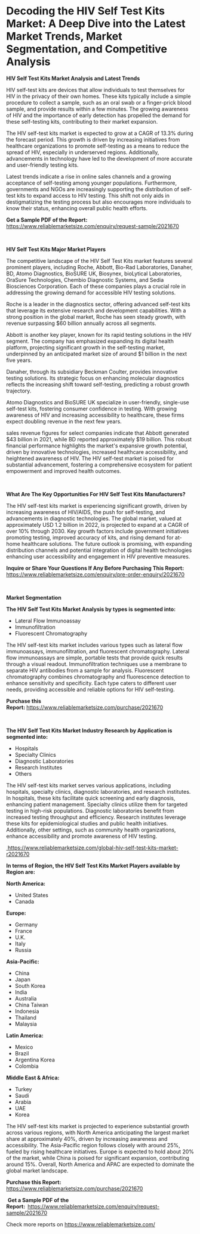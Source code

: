 <p><h1>Decoding the HIV Self Test Kits Market: A Deep Dive into the Latest Market Trends, Market Segmentation, and Competitive Analysis</h1></p><p><strong>HIV Self Test Kits Market Analysis and Latest Trends</strong></p>
<p><p>HIV self-test kits are devices that allow individuals to test themselves for HIV in the privacy of their own homes. These kits typically include a simple procedure to collect a sample, such as an oral swab or a finger-prick blood sample, and provide results within a few minutes. The growing awareness of HIV and the importance of early detection has propelled the demand for these self-testing kits, contributing to their market expansion.</p><p>The HIV self-test kits market is expected to grow at a CAGR of 13.3% during the forecast period. This growth is driven by increasing initiatives from healthcare organizations to promote self-testing as a means to reduce the spread of HIV, especially in underserved regions. Additionally, advancements in technology have led to the development of more accurate and user-friendly testing kits. </p><p>Latest trends indicate a rise in online sales channels and a growing acceptance of self-testing among younger populations. Furthermore, governments and NGOs are increasingly supporting the distribution of self-test kits to expand access to HIV testing. This shift not only aids in destigmatizing the testing process but also encourages more individuals to know their status, enhancing overall public health efforts.</p></p>
<p><strong>Get a Sample PDF of the Report:&nbsp;</strong> <a href="https://www.reliablemarketsize.com/enquiry/request-sample/2021670?utm_campaign=3452&utm_medium=2&utm_source=Github&utm_content=ia&utm_term=29032025&utm_id=hiv-self-test-kits">https://www.reliablemarketsize.com/enquiry/request-sample/2021670</a></p>
<p>&nbsp;</p>
<p><strong>HIV Self Test Kits Major Market Players</strong></p>
<p><p>The competitive landscape of the HIV Self Test Kits market features several prominent players, including Roche, Abbott, Bio-Rad Laboratories, Danaher, BD, Atomo Diagnostics, BioSURE UK, Biosynex, bioLytical Laboratories, OraSure Technologies, Chembio Diagnostic Systems, and Sedia Biosciences Corporation. Each of these companies plays a crucial role in addressing the growing demand for accessible HIV testing solutions.</p><p>Roche is a leader in the diagnostics sector, offering advanced self-test kits that leverage its extensive research and development capabilities. With a strong position in the global market, Roche has seen steady growth, with revenue surpassing $60 billion annually across all segments.</p><p>Abbott is another key player, known for its rapid testing solutions in the HIV segment. The company has emphasized expanding its digital health platform, projecting significant growth in the self-testing market, underpinned by an anticipated market size of around $1 billion in the next five years.</p><p>Danaher, through its subsidiary Beckman Coulter, provides innovative testing solutions. Its strategic focus on enhancing molecular diagnostics reflects the increasing shift toward self-testing, predicting a robust growth trajectory.</p><p>Atomo Diagnostics and BioSURE UK specialize in user-friendly, single-use self-test kits, fostering consumer confidence in testing. With growing awareness of HIV and increasing accessibility to healthcare, these firms expect doubling revenue in the next few years.</p><p>sales revenue figures for select companies indicate that Abbott generated $43 billion in 2021, while BD reported approximately $19 billion. This robust financial performance highlights the market's expansive growth potential, driven by innovative technologies, increased healthcare accessibility, and heightened awareness of HIV. The HIV self-test market is poised for substantial advancement, fostering a comprehensive ecosystem for patient empowerment and improved health outcomes.</p></p>
<p>&nbsp;</p>
<p><strong>What Are The Key Opportunities For HIV Self Test Kits Manufacturers?</strong></p>
<p><p>The HIV self-test kits market is experiencing significant growth, driven by increasing awareness of HIV/AIDS, the push for self-testing, and advancements in diagnostic technologies. The global market, valued at approximately USD 1.2 billion in 2022, is projected to expand at a CAGR of over 10% through 2030. Key growth factors include government initiatives promoting testing, improved accuracy of kits, and rising demand for at-home healthcare solutions. The future outlook is promising, with expanding distribution channels and potential integration of digital health technologies enhancing user accessibility and engagement in HIV preventive measures.</p></p>
<p><strong>Inquire or Share Your Questions If Any Before Purchasing This Report:</strong> <a href="https://www.reliablemarketsize.com/enquiry/pre-order-enquiry/2021670?utm_campaign=3452&utm_medium=2&utm_source=Github&utm_content=ia&utm_term=29032025&utm_id=hiv-self-test-kits">https://www.reliablemarketsize.com/enquiry/pre-order-enquiry/2021670</a></p>
<p>&nbsp;</p>
<p><strong>Market Segmentation</strong></p>
<p><strong>The HIV Self Test Kits Market Analysis by types is segmented into:</strong></p>
<p><ul><li>Lateral Flow Immunoassay</li><li>Immunofiltration</li><li>Fluorescent Chromatography</li></ul></p>
<p><p>The HIV self-test kits market includes various types such as lateral flow immunoassays, immunofiltration, and fluorescent chromatography. Lateral flow immunoassays are simple, portable tests that provide quick results through a visual readout. Immunofiltration techniques use a membrane to separate HIV antibodies from a sample for analysis. Fluorescent chromatography combines chromatography and fluorescence detection to enhance sensitivity and specificity. Each type caters to different user needs, providing accessible and reliable options for HIV self-testing.</p></p>
<p><strong>Purchase this Report:&nbsp;</strong><a href="https://www.reliablemarketsize.com/purchase/2021670?utm_campaign=3452&utm_medium=2&utm_source=Github&utm_content=ia&utm_term=29032025&utm_id=hiv-self-test-kits">https://www.reliablemarketsize.com/purchase/2021670</a></p>
<p>&nbsp;</p>
<p><strong>The HIV Self Test Kits Market Industry Research by Application is segmented into:</strong></p>
<p><ul><li>Hospitals</li><li>Specialty Clinics</li><li>Diagnostic Laboratories</li><li>Research Institutes</li><li>Others</li></ul></p>
<p><p>The HIV self-test kits market serves various applications, including hospitals, specialty clinics, diagnostic laboratories, and research institutes. In hospitals, these kits facilitate quick screening and early diagnosis, enhancing patient management. Specialty clinics utilize them for targeted testing in high-risk populations. Diagnostic laboratories benefit from increased testing throughput and efficiency. Research institutes leverage these kits for epidemiological studies and public health initiatives. Additionally, other settings, such as community health organizations, enhance accessibility and promote awareness of HIV testing.</p></p>
<p><a href="https://www.reliablemarketsize.com/global-hiv-self-test-kits-market-r2021670?utm_campaign=3452&utm_medium=2&utm_source=Github&utm_content=ia&utm_term=29032025&utm_id=hiv-self-test-kits">&nbsp;https://www.reliablemarketsize.com/global-hiv-self-test-kits-market-r2021670</a></p>
<p><strong>In terms of Region, the HIV Self Test Kits Market Players available by Region are:</strong></p>
<p>
    <p> <strong> North America: </strong>
        <ul>
            <li>United States</li>
            <li>Canada</li>
        </ul>
        </p> 
    <p> <strong> Europe: </strong>
        <ul>
            <li>Germany</li>
            <li>France</li>
            <li>U.K.</li>
            <li>Italy</li>
            <li>Russia</li>
        </ul>
        </p> 
    <p> <strong> Asia-Pacific: </strong>
        <ul>
            <li>China</li>
            <li>Japan</li>
            <li>South Korea</li>
            <li>India</li>
            <li>Australia</li>
            <li>China Taiwan</li>
            <li>Indonesia</li>
            <li>Thailand</li>
            <li>Malaysia</li>
        </ul>
        </p> 
    <p> <strong> Latin America: </strong>
        <ul>
            <li>Mexico</li>
            <li>Brazil</li>
            <li>Argentina Korea</li>
            <li>Colombia</li>
        </ul>
        </p> 
    <p> <strong> Middle East & Africa: </strong>
        <ul>
            <li>Turkey</li>
            <li>Saudi</li>
            <li>Arabia</li>
            <li>UAE</li>
            <li>Korea</li>
        </ul>
    </p>
    </p>
<p><p>The HIV self-test kits market is projected to experience substantial growth across various regions, with North America anticipating the largest market share at approximately 40%, driven by increasing awareness and accessibility. The Asia-Pacific region follows closely with around 25%, fueled by rising healthcare initiatives. Europe is expected to hold about 20% of the market, while China is poised for significant expansion, contributing around 15%. Overall, North America and APAC are expected to dominate the global market landscape.</p></p>
<p><strong>Purchase this Report: </strong><a href="https://www.reliablemarketsize.com/purchase/2021670?utm_campaign=3452&utm_medium=2&utm_source=Github&utm_content=ia&utm_term=29032025&utm_id=hiv-self-test-kits">https://www.reliablemarketsize.com/purchase/2021670</a></p>
<p>&nbsp;<strong>Get a Sample PDF of the Report:&nbsp;&nbsp;</strong><a href="https://www.reliablemarketsize.com/enquiry/request-sample/2021670?utm_campaign=3452&utm_medium=2&utm_source=Github&utm_content=ia&utm_term=29032025&utm_id=hiv-self-test-kits">https://www.reliablemarketsize.com/enquiry/request-sample/2021670</a></p>
<p><strong></strong></p>
<p>Check more reports on <a href="https://www.reliablemarketsize.com/?utm_campaign=3452&utm_medium=2&utm_source=Github&utm_content=ia&utm_term=29032025&utm_id=hiv-self-test-kits">https://www.reliablemarketsize.com/</a></p>